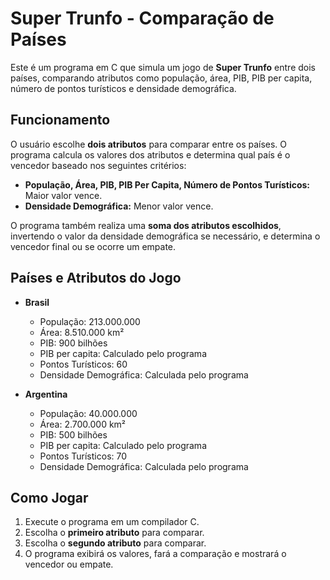# Super Trunfo - Comparação de Países

Este é um programa em C que simula um jogo de **Super Trunfo** entre dois países, comparando atributos como população, área, PIB, PIB per capita, número de pontos turísticos e densidade demográfica.

## Funcionamento

O usuário escolhe **dois atributos** para comparar entre os países. O programa calcula os valores dos atributos e determina qual país é o vencedor baseado nos seguintes critérios:

- **População, Área, PIB, PIB Per Capita, Número de Pontos Turísticos:** Maior valor vence.
- **Densidade Demográfica:** Menor valor vence.

O programa também realiza uma **soma dos atributos escolhidos**, invertendo o valor da densidade demográfica se necessário, e determina o vencedor final ou se ocorre um empate.

## Países e Atributos do Jogo

- **Brasil**
  - População: 213.000.000
  - Área: 8.510.000 km²
  - PIB: 900 bilhões
  - PIB per capita: Calculado pelo programa
  - Pontos Turísticos: 60
  - Densidade Demográfica: Calculada pelo programa

- **Argentina**
  - População: 40.000.000
  - Área: 2.700.000 km²
  - PIB: 500 bilhões
  - PIB per capita: Calculado pelo programa
  - Pontos Turísticos: 70
  - Densidade Demográfica: Calculada pelo programa

## Como Jogar

1. Execute o programa em um compilador C.
2. Escolha o **primeiro atributo** para comparar.
3. Escolha o **segundo atributo** para comparar.
4. O programa exibirá os valores, fará a comparação e mostrará o vencedor ou empate.

